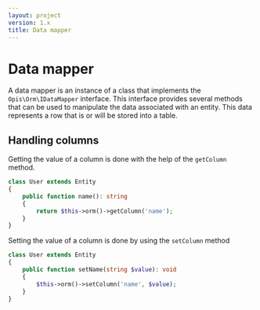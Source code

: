 ```yaml
---
layout: project
version: 1.x
title: Data mapper
---
```

# Data mapper

A data mapper is an instance of a class that implements the `Opis\Orm\IDataMapper` interface.
This interface provides several methods that can be used to manipulate the data
associated with an entity. This data represents a row that is or will be stored into a table.

## Handling columns

Getting the value of a column is done with the help of the `getColumn` method.

```php
class User extends Entity
{
    public function name(): string
    {
        return $this->orm()->getColumn('name');
    }
}
```

Setting the value of a column is done by using the `setColumn` method

```php
class User extends Entity
{
    public function setName(string $value): void
    {
        $this->orm()->setColumn('name', $value);
    }
}
```
